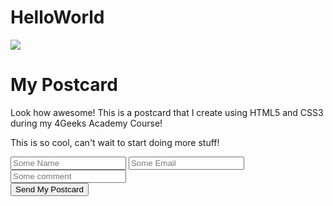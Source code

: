 # HelloWorld
<!DOCTYPE html>
<html>
<head>
	<title>Postcard</title>
	<link rel="stylesheet" type="text/css" href="style.css">
	<link rel="preconnect" href="https://fonts.gstatic.com">
    <link href="https://fonts.googleapis.com/css2?family=Handlee&display=swap" rel="stylesheet">
</head>
<body>
    <form class="postal" action="https://formspree.io/luisanaviamonte@gmail.com" method="post">
	    <img src="http://assets.breatheco.de/apis/img/icon/4geeks.png"/>
	    <div class="texto1"><h1>My Postcard</h1></div>
            <div class="texto2">
                 <div class="izquierda">
             	     <p>Look how awesome! This is a postcard that I create using HTML5 and CSS3 during my 4Geeks Academy Course!</p>
                     <p>This is so cool, can't wait to start doing more stuff!</p>
                 </div>
                 <div class="derecha">
             	     <input type="text" name="fullname" placeholder="Some Name">
             	     <input type="text" name="Email" placeholder="Some Email">
             	     <input type="text" name="message" placeholder="Some comment">
                 </div>
            </div>
        <div class="boton">
        	<input type="submit" value="Send My Postcard">
        </div>
    </form>
</body>
</html>
